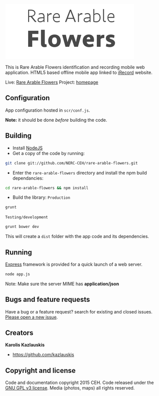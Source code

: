 ![RAF](https://github.com/NERC-CEH/rare-arable-flowers-app/blob/master/src/images/app_logo_dark.png)

This is Rare Arable Flowers identification and recording mobile web application. 
HTML5 based offline mobile app linked to [iRecord](http://www.brc.ac.uk/irecord/) website.

Live: [Rare Arable Flowers](http://flowers.irecord.org.uk)
Project: [homepage](http://www.brc.ac.uk/app/flowers)

## Configuration

App configuration hosted in `scr/conf.js`.

**Note:** it should be done *before* building the code.


## Building

- Install [NodeJS](http://nodejs.org/)
- Get a copy of the code by running:

```bash
git clone git://github.com/NERC-CEH/rare-arable-flowers.git
```

- Enter the `rare-arable-flowers` directory and install the npm build dependancies:

```bash
cd rare-arable-flowers && npm install
```

- Build the library: 
`Production`

```bash
grunt
```

`Testing/development` 

```bash
grunt bower dev
```


This will create a `dist` folder with the app code and its dependencies.


## Running

[Express](http://expressjs.com/) framework is provided for a quick launch of a web server.

```bash
node app.js
```

Note: Make sure the server MIME has **application/json** 


## Bugs and feature requests

Have a bug or a feature request? search for existing and closed issues. [Please open a new issue](https://github.com/NERC-CEH/rare-arable-flowers/issues).


## Creators

**Karolis Kazlauskis**

- <https://github.com/kazlauskis>


## Copyright and license

Code and documentation copyright 2015 CEH. Code released under the [GNU GPL v3 license](LICENSE).
Media (photos, maps) all rights reserved.
